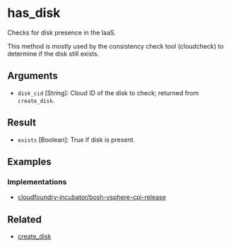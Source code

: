 # has_disk

Checks for disk presence in the IaaS.

This method is mostly used by the consistency check tool (cloudcheck) to determine if the disk still exists.


## Arguments

 * `disk_cid` [String]: Cloud ID of the disk to check; returned from `create_disk`.


## Result

 * `exists` [Boolean]: True if disk is present.


## Examples


### Implementations

 * [cloudfoundry-incubator/bosh-vsphere-cpi-release](https://github.com/cloudfoundry-incubator/bosh-vsphere-cpi-release/blob/dfe878579cbab768af07a12bb5543cd016cbb762/src/vsphere_cpi/lib/cloud/vsphere/cloud.rb#L129)


## Related

 * [create_disk](create-disk.md)
